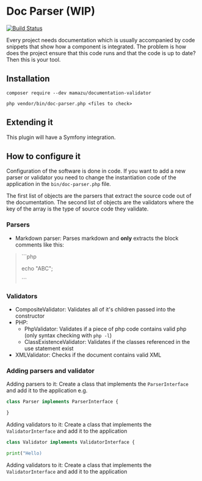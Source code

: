 # Doc Parser (WIP)
[![Build Status](https://travis-ci.org/mamazu/documentation-parser.svg?branch=master)](https://travis-ci.org/mamazu/documentation-parser)

Every project needs documentation which is usually accompanied by code snippets that show how a component is integrated. The problem is how does the project ensure that this code runs and that the code is up to date? Then this is your tool.

## Installation
`composer require --dev mamazu/documentation-validator`

`php vendor/bin/doc-parser.php <files to check>`

## Extending it
This plugin will have a Symfony integration.

## How to configure it
Configuration of the software is done in code. If you want to add a new parser or validator you need to change the instantiation code of the application in the `bin/doc-parser.php` file.

The first list of objects are the parsers that extract the source code out of the documentation. The second list of objects are the validators where the key of the array is the type of source code they validate.

### Parsers
* Markdown parser: Parses markdown and **only** extracts the block comments like this:
> \```php
>
>echo "ABC";
>
>\```

### Validators
* CompositeValidator: Validates all of it's children passed into the constructor
* PHP:
    * PhpValidator: Validates if a piece of php code contains valid php (only syntax checking with `php -l`)
    * ClassExistenceValidator: Validates if the classes referenced in the use statement exist
* XMLValidator: Checks if the document contains valid XML

### Adding parsers and validator
Adding parsers to it: Create a class that implements the `ParserInterface` and add it to the application e.g.
```php
class Parser implements ParserInterface {

}
```

Adding validators to it: Create a class that implements the `ValidatorInterface` and add it to the application
```php
class Validator implements ValidatorInterface {

```

```python
print("Hello)
```

Adding validators to it: Create a class that implements the `ValidatorInterface` and add it to the application

